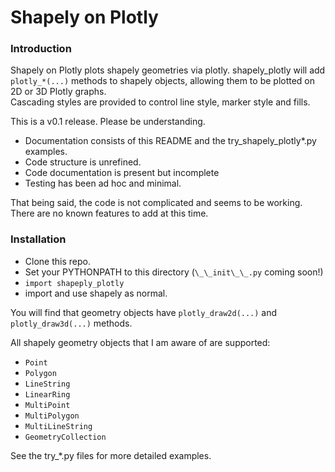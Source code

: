 # Shapely on Plotly
### Introduction
Shapely on Plotly plots shapely geometries via plotly.
shapely_plotly will add `plotly_*(...)` methods to shapely objects, allowing them to be 
plotted on 2D or 3D Plotly graphs.  
Cascading styles are provided to control line style, 
marker style and fills.

This is a v0.1 release.  Please be understanding.
* Documentation consists of this README and the try_shapely_plotly*.py examples.
* Code structure is unrefined.
* Code documentation is present but incomplete
* Testing has been ad hoc and minimal.

That being said, the code is not complicated and seems to be working. 
There are no known features to add at this time.

### Installation
* Clone this repo.
* Set your PYTHONPATH to this directory (`\_\_init\_\_.py` coming soon!)
* `import shapeply_plotly`
* import and use shapely as normal.

You will find that geometry objects have `plotly_draw2d(...)` 
and `plotly_draw3d(...)` methods.  

All shapely geometry objects that I am aware of are supported:
* `Point`
* `Polygon`
* `LineString`
* `LinearRing`
* `MultiPoint`
* `MultiPolygon`
* `MultiLineString`
* `GeometryCollection`

See the try_*.py files for more detailed examples.

